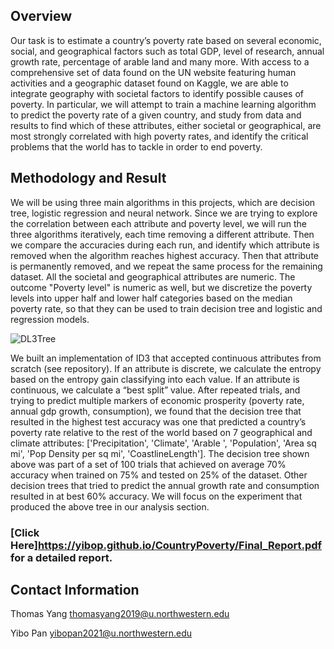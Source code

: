 ## Overview

Our task is to estimate a country’s poverty rate based on several economic, social, and geographical factors such as total GDP, level of research,  annual growth rate, percentage of arable land and many more. With access to a comprehensive set of data found on the UN website featuring human activities and a geographic dataset found on Kaggle,  we are able to integrate geography with societal  factors to identify possible causes of poverty. In particular, we will attempt to train a machine learning algorithm to predict the poverty rate of a given country, and study from data and results to find which of these attributes, either societal or geographical, are most strongly correlated with high poverty rates, and identify the critical problems that  the world has to tackle in order to end poverty.


## Methodology and Result

We will be using three main algorithms in this projects, which are decision tree, logistic regression and neural network. Since we are trying to explore the correlation between each attribute and poverty level, we will run the three algorithms iteratively, each time removing a different attribute. Then we compare the accuracies during each run, and identify which attribute is removed when the algorithm reaches highest accuracy. Then that attribute is permanently removed, and we repeat the same  process for the remaining dataset. All the societal and geographical attributes are numeric. The outcome "Poverty level" is numeric as well, but we discretize the poverty levels into upper half and lower half categories based on the median poverty rate, so that they can be used to train decision tree and logistic and regression models. 



![DL3Tree](https://yibop.github.io/CountryPoverty/DL3Tree.png)



We built an implementation of ID3 that accepted continuous attributes from scratch (see repository). If an attribute is discrete, we calculate the entropy based on the entropy gain classifying into each value. If an attribute is continuous, we calculate a “best split” value. After repeated trials, and trying to predict multiple markers of economic prosperity (poverty rate, annual gdp growth, consumption), we found that the decision tree that resulted in the highest test accuracy was one that predicted a country’s poverty rate relative to the rest of the world based on 7 geographical and climate attributes: ['Precipitation', 'Climate', 'Arable ', 'Population', 'Area sq mi', 'Pop Density per sq mi', 'CoastlineLength']. The decision tree shown above was part of a set of 100 trials that achieved on average 70% accuracy when trained on 75% and tested on 25% of the dataset. Other decision trees that tried to predict the annual growth rate and consumption resulted in at best 60% accuracy. We will focus on the experiment that produced the above tree in our analysis section. 

### [Click Here]https://yibop.github.io/CountryPoverty/Final_Report.pdf for a detailed report.

## Contact Information
Thomas Yang
thomasyang2019@u.northwestern.edu

Yibo Pan
yibopan2021@u.northwestern.edu
